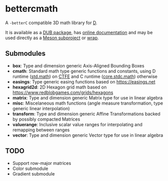 # bettercmath
A `-betterC` compatible 3D math library for [D](https://dlang.org/).

It is available as a [DUB package](https://code.dlang.org/packages/bettercmath),
has [online documentation](https://bettercmath.dpldocs.info/)
and may be used directly as a [Meson subproject](https://mesonbuild.com/Subprojects.html)
or [wrap](https://mesonbuild.com/Wrap-dependency-system-manual.html).


## Submodules

- **box**: Type and dimension generic Axis-Aligned Bounding Boxes
- **cmath**: Standard math type generic functions and constants, using D runtime ([std.math](https://dlang.org/phobos/std_math.html))
  on [CTFE](https://tour.dlang.org/tour/en/gems/compile-time-function-evaluation-ctfe)
  and C runtime ([core.stdc.math](https://dlang.org/phobos/core_stdc_math.html)) otherwise
- **easings**: Type generic easing functions based on <https://easings.net>
- **hexagrid2d**: 2D Hexagon grid math based on <https://www.redblobgames.com/grids/hexagons>
- **matrix**: Type and dimension generic Matrix type for use in linear algebra
- **misc**: Miscelaneous math functions (angle measure transformation, type generic linear interpolation)
- **transform**: Type and dimension generic Affine Transformations backed by possibly compacted Matrices
- **valuerange**: Inclusive scalar value ranges for interpolating and remapping between ranges
- **vector**: Type and dimension generic Vector type for use in linear algebra


## TODO
- Support row-major matrices
- Color submodule
- Gradient submodule
